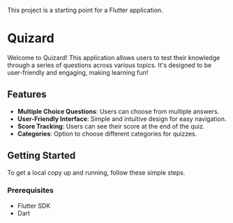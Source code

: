 

This project is a starting point for a Flutter application.

# Quizard

Welcome to Quizard! This application allows users to test their knowledge through a series of questions across various topics. It's designed to be user-friendly and engaging, making learning fun!

## Features

- **Multiple Choice Questions**: Users can choose from multiple answers.
- **User-Friendly Interface**: Simple and intuitive design for easy navigation.
- **Score Tracking**: Users can see their score at the end of the quiz.
- **Categories**: Option to choose different categories for quizzes.

## Getting Started

To get a local copy up and running, follow these simple steps.

### Prerequisites

- Flutter SDK
- Dart
